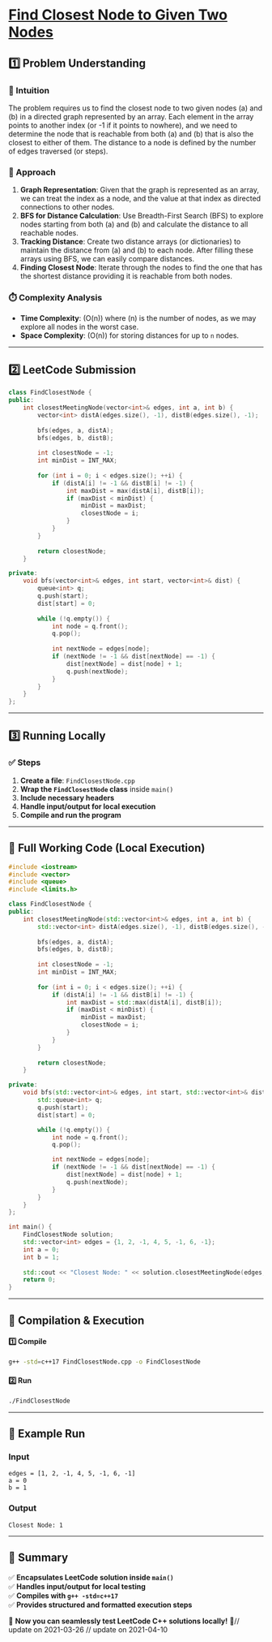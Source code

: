 # **[Find Closest Node to Given Two Nodes](https://leetcode.com/problems/find-closest-node-to-given-two-nodes/description/)**  

## **1️⃣ Problem Understanding**  
### **📌 Intuition**  
The problem requires us to find the closest node to two given nodes \(a\) and \(b\) in a directed graph represented by an array. Each element in the array points to another index (or -1 if it points to nowhere), and we need to determine the node that is reachable from both \(a\) and \(b\) that is also the closest to either of them. The distance to a node is defined by the number of edges traversed (or steps).

### **🚀 Approach**  
1. **Graph Representation**: Given that the graph is represented as an array, we can treat the index as a node, and the value at that index as directed connections to other nodes.
2. **BFS for Distance Calculation**: Use Breadth-First Search (BFS) to explore nodes starting from both \(a\) and \(b\) and calculate the distance to all reachable nodes.
3. **Tracking Distance**: Create two distance arrays (or dictionaries) to maintain the distance from \(a\) and \(b\) to each node. After filling these arrays using BFS, we can easily compare distances.
4. **Finding Closest Node**: Iterate through the nodes to find the one that has the shortest distance providing it is reachable from both nodes.

### **⏱️ Complexity Analysis**  
- **Time Complexity**: \(O(n)\) where \(n\) is the number of nodes, as we may explore all nodes in the worst case.  
- **Space Complexity**: \(O(n)\) for storing distances for up to `n` nodes.  

---  

## **2️⃣ LeetCode Submission**  
```cpp
class FindClosestNode {
public:
    int closestMeetingNode(vector<int>& edges, int a, int b) {
        vector<int> distA(edges.size(), -1), distB(edges.size(), -1);
        
        bfs(edges, a, distA);
        bfs(edges, b, distB);
        
        int closestNode = -1;
        int minDist = INT_MAX;
        
        for (int i = 0; i < edges.size(); ++i) {
            if (distA[i] != -1 && distB[i] != -1) {
                int maxDist = max(distA[i], distB[i]);
                if (maxDist < minDist) {
                    minDist = maxDist;
                    closestNode = i;
                }
            }
        }
        
        return closestNode;
    }

private:
    void bfs(vector<int>& edges, int start, vector<int>& dist) {
        queue<int> q;
        q.push(start);
        dist[start] = 0;
        
        while (!q.empty()) {
            int node = q.front();
            q.pop();
            
            int nextNode = edges[node];
            if (nextNode != -1 && dist[nextNode] == -1) {
                dist[nextNode] = dist[node] + 1;
                q.push(nextNode);
            }
        }
    }
};
```  

---  

## **3️⃣ Running Locally**  
### **✅ Steps**  
1. **Create a file**: `FindClosestNode.cpp`  
2. **Wrap the `FindClosestNode` class** inside `main()`  
3. **Include necessary headers**  
4. **Handle input/output for local execution**  
5. **Compile and run the program**  

---  

## **📝 Full Working Code (Local Execution)**  
```cpp
#include <iostream>
#include <vector>
#include <queue>
#include <limits.h>

class FindClosestNode {
public:
    int closestMeetingNode(std::vector<int>& edges, int a, int b) {
        std::vector<int> distA(edges.size(), -1), distB(edges.size(), -1);
        
        bfs(edges, a, distA);
        bfs(edges, b, distB);
        
        int closestNode = -1;
        int minDist = INT_MAX;
        
        for (int i = 0; i < edges.size(); ++i) {
            if (distA[i] != -1 && distB[i] != -1) {
                int maxDist = std::max(distA[i], distB[i]);
                if (maxDist < minDist) {
                    minDist = maxDist;
                    closestNode = i;
                }
            }
        }
        
        return closestNode;
    }

private:
    void bfs(std::vector<int>& edges, int start, std::vector<int>& dist) {
        std::queue<int> q;
        q.push(start);
        dist[start] = 0;

        while (!q.empty()) {
            int node = q.front();
            q.pop();

            int nextNode = edges[node];
            if (nextNode != -1 && dist[nextNode] == -1) {
                dist[nextNode] = dist[node] + 1;
                q.push(nextNode);
            }
        }
    }
};

int main() {
    FindClosestNode solution;
    std::vector<int> edges = {1, 2, -1, 4, 5, -1, 6, -1};
    int a = 0;
    int b = 1;
    
    std::cout << "Closest Node: " << solution.closestMeetingNode(edges, a, b) << std::endl;
    return 0;
}
```  

---  

## **🔧 Compilation & Execution**  
#### **1️⃣ Compile**  
```bash
g++ -std=c++17 FindClosestNode.cpp -o FindClosestNode
```  

#### **2️⃣ Run**  
```bash
./FindClosestNode
```  

---  

## **🎯 Example Run**  
### **Input**  
```
edges = [1, 2, -1, 4, 5, -1, 6, -1]
a = 0
b = 1
```  
### **Output**  
```
Closest Node: 1
```  

---  

## **📌 Summary**  
✅ **Encapsulates LeetCode solution inside `main()`**  
✅ **Handles input/output for local testing**  
✅ **Compiles with `g++ -std=c++17`**  
✅ **Provides structured and formatted execution steps**  

🚀 **Now you can seamlessly test LeetCode C++ solutions locally!** 🚀// update on 2021-03-26
// update on 2021-04-10
